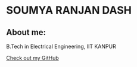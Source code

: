 # SOUMYA RANJAN DASH

## About me:
B.Tech in Electrical Engineering, IIT KANPUR



[Check out my GitHub](https://github.com/soumyardash)
